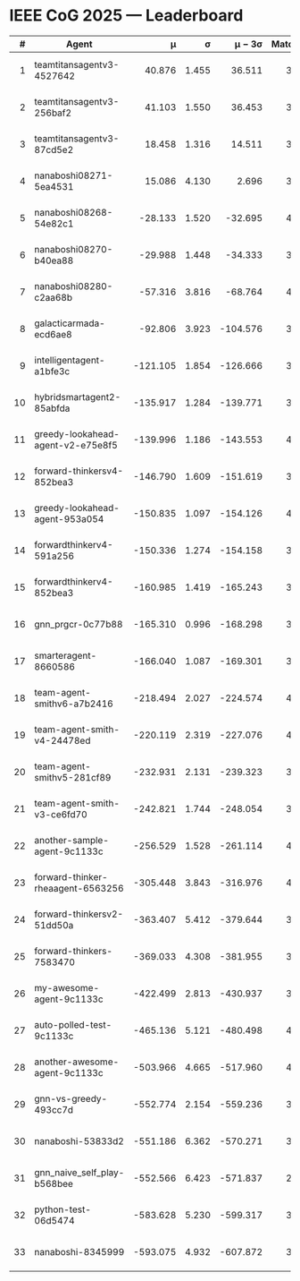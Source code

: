 # IEEE CoG 2025 — Leaderboard

| # | Agent | μ | σ | μ − 3σ | Matches | Updated |
|---:|---|---:|---:|---:|---:|---|
| 1 | teamtitansagentv3-4527642 | 40.876 | 1.455 | 36.511 | 3436 | 2025-09-01 23:10 |
| 2 | teamtitansagentv3-256baf2 | 41.103 | 1.550 | 36.453 | 3854 | 2025-09-01 23:10 |
| 3 | teamtitansagentv3-87cd5e2 | 18.458 | 1.316 | 14.511 | 3638 | 2025-09-01 23:10 |
| 4 | nanaboshi08271-5ea4531 | 15.086 | 4.130 | 2.696 | 3980 | 2025-09-01 23:10 |
| 5 | nanaboshi08268-54e82c1 | -28.133 | 1.520 | -32.695 | 4260 | 2025-09-01 23:10 |
| 6 | nanaboshi08270-b40ea88 | -29.988 | 1.448 | -34.333 | 3920 | 2025-09-01 23:10 |
| 7 | nanaboshi08280-c2aa68b | -57.316 | 3.816 | -68.764 | 4360 | 2025-09-01 23:10 |
| 8 | galacticarmada-ecd6ae8 | -92.806 | 3.923 | -104.576 | 3840 | 2025-09-01 23:10 |
| 9 | intelligentagent-a1bfe3c | -121.105 | 1.854 | -126.666 | 3716 | 2025-09-01 23:10 |
| 10 | hybridsmartagent2-85abfda | -135.917 | 1.284 | -139.771 | 3384 | 2025-09-01 23:10 |
| 11 | greedy-lookahead-agent-v2-e75e8f5 | -139.996 | 1.186 | -143.553 | 4348 | 2025-09-01 23:10 |
| 12 | forward-thinkersv4-852bea3 | -146.790 | 1.609 | -151.619 | 3291 | 2025-09-01 23:10 |
| 13 | greedy-lookahead-agent-953a054 | -150.835 | 1.097 | -154.126 | 4348 | 2025-09-01 23:10 |
| 14 | forwardthinkerv4-591a256 | -150.336 | 1.274 | -154.158 | 3187 | 2025-09-01 23:10 |
| 15 | forwardthinkerv4-852bea3 | -160.985 | 1.419 | -165.243 | 3347 | 2025-09-01 23:10 |
| 16 | gnn_prgcr-0c77b88 | -165.310 | 0.996 | -168.298 | 3180 | 2025-09-01 23:10 |
| 17 | smarteragent-8660586 | -166.040 | 1.087 | -169.301 | 3103 | 2025-09-01 23:10 |
| 18 | team-agent-smithv6-a7b2416 | -218.494 | 2.027 | -224.574 | 4060 | 2025-09-01 23:10 |
| 19 | team-agent-smith-v4-24478ed | -220.119 | 2.319 | -227.076 | 4200 | 2025-09-01 23:10 |
| 20 | team-agent-smithv5-281cf89 | -232.931 | 2.131 | -239.323 | 3840 | 2025-09-01 23:10 |
| 21 | team-agent-smith-v3-ce6fd70 | -242.821 | 1.744 | -248.054 | 3900 | 2025-09-01 23:10 |
| 22 | another-sample-agent-9c1133c | -256.529 | 1.528 | -261.114 | 4160 | 2025-09-01 23:10 |
| 23 | forward-thinker-rheaagent-6563256 | -305.448 | 3.843 | -316.976 | 4288 | 2025-09-01 23:10 |
| 24 | forward-thinkersv2-51dd50a | -363.407 | 5.412 | -379.644 | 3748 | 2025-09-01 23:10 |
| 25 | forward-thinkers-7583470 | -369.033 | 4.308 | -381.955 | 3980 | 2025-09-01 23:10 |
| 26 | my-awesome-agent-9c1133c | -422.499 | 2.813 | -430.937 | 3960 | 2025-09-01 23:10 |
| 27 | auto-polled-test-9c1133c | -465.136 | 5.121 | -480.498 | 4100 | 2025-09-01 23:10 |
| 28 | another-awesome-agent-9c1133c | -503.966 | 4.665 | -517.960 | 4180 | 2025-09-01 23:10 |
| 29 | gnn-vs-greedy-493cc7d | -552.774 | 2.154 | -559.236 | 3580 | 2025-09-01 23:10 |
| 30 | nanaboshi-53833d2 | -551.186 | 6.362 | -570.271 | 3620 | 2025-09-01 23:10 |
| 31 | gnn_naive_self_play-b568bee | -552.566 | 6.423 | -571.837 | 2600 | 2025-09-01 23:10 |
| 32 | python-test-06d5474 | -583.628 | 5.230 | -599.317 | 3100 | 2025-09-01 23:10 |
| 33 | nanaboshi-8345999 | -593.075 | 4.932 | -607.872 | 3800 | 2025-09-01 23:10 |
